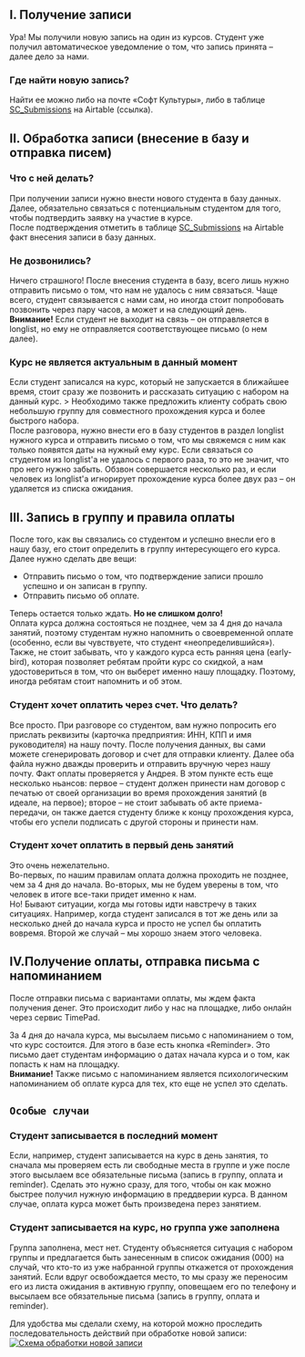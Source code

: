 ## I. Получение записи

Ура! Мы получили новую запись на один из курсов. Студент уже получил автоматическое уведомление о том, что запись принята – далее дело за нами. 

### Где найти новую запись?
Найти ее можно либо на почте «Софт Культуры», либо в таблице [SC_Submissions](https://airtable.com/tblaKX0UQqIOpsZbV) на Airtable (ссылка). 

## II. Обработка записи (внесение в базу и отправка писем)

### Что с ней делать?
При получении записи нужно внести нового студента в базу данных. Далее, обязательно связаться с потенциальным студентом для того, чтобы подтвердить заявку на участие в курсе.   
После подтверждения отметить в таблице [SC_Submissions](https://airtable.com/tblaKX0UQqIOpsZbV) на Airtable факт внесения записи в базу данных.

### Не дозвонились? 
Ничего страшного! После внесения студента в базу, всего лишь нужно отправить письмо о том, что нам не удалось с ним связаться. Чаще всего, студент связывается с нами сам, но иногда стоит попробовать позвонить через пару часов, а может и на следующий день.   
**Внимание!** Если студент не выходит на связь – он отправляется в longlist, но ему не отправляется соответствующее письмо (о нем далее). 

### Курс не является актуальным в данный момент
Если студент записался на курс, который не запускается в ближайшее время, стоит сразу же позвонить и рассказать ситуацию с набором на данный курс. > Необходимо также предложить клиенту собрать свою небольшую группу для совместного прохождения курса и более быстрого набора.  
После разговора, нужно внести его в базу студентов в раздел longlist нужного курса и отправить письмо о том, что мы свяжемся с ним как только появятся даты на нужный ему курс. Если связаться со студентом из longlist'а не удалось с первого раза, то это не значит, что про него нужно забыть. Обзвон совершается несколько раз, и если человек из longlist'а игнорирует прохождение курса более двух раз – он удаляется из списка ожидания. 

## III. Запись в группу и правила оплаты

После того, как вы связались со студентом и успешно внесли его в нашу базу, его стоит определить в группу интересующего его курса. Далее нужно сделать две вещи: 
* Отправить письмо о том, что подтверждение записи прошло успешно и он записан в группу. 
* Отправить письмо об оплате. 

Теперь остается только ждать. **Но не слишком долго!**    
Оплата курса должна состояться не позднее, чем за 4 дня до начала занятий, поэтому студентам нужно напомнить о своевременной оплате (особенно, если вы чувствуете, что студент «неопределившийся»).   
Также, не стоит забывать, что у каждого курса есть ранняя цена (early-bird), которая позволяет ребятам пройти курс со скидкой, а нам удостовериться в том, что он выберет именно нашу площадку. Поэтому, иногда ребятам стоит напомнить и об этом. 

### Студент хочет оплатить через счет. Что делать?
Все просто. При разговоре со студентом, вам нужно попросить его прислать реквизиты (карточка предприятия: ИНН, КПП и имя руководителя) на нашу почту.
После получения данных, вы сами можете сгенерировать договор и счет для отправки клиенту. Далее оба файла нужно дважды проверить и отправить вручную через нашу почту. Факт оплаты проверяется у Андрея.
В этом пункте есть еще несколько ньансов: первое – студент должен принести нам договор с печатью от своей организации во время прохождения занятий (в идеале, на первое); второе – не стоит забывать об акте приема-передачи, он также дается студенту ближе к концу прохождения курса, чтобы его успели подписать с другой стороны и принести нам.

### Студент хочет оплатить в первый день занятий
Это очень нежелательно.    
Во-первых, по нашим правилам оплата должна проходить не позднее, чем за 4 дня до начала. Во-вторых, мы не будем уверены в том, что человек в итоге все-таки придет именно к нам.    
Но! Бывают ситуации, когда мы готовы идти навстречу в таких ситуациях. Например, когда студент записался в тот же день или за несколько дней до начала курса и просто не успел бы оплатить вовремя. Второй же случай – мы хорошо знаем этого человека.

## IV.Получение оплаты, отправка письма с напоминанием

После отправки письма с вариантами оплаты, мы ждем факта получения денег. Это происходит либо у нас на площадке, либо онлайн через сервис TimePad.   

За 4 дня до начала курса, мы высылаем письмо с напоминанием о том, что курс состоится. Для этого в базе есть кнопка «Reminder».  Это письмо дает студентам информацию о датах начала курса и о том, как попасть к нам на площадку.     
**Внимание!** Также письмо с напоминанием является психологическим напоминанием об оплате курса для тех, кто еще не успел это сделать.

## `Особые случаи`

### Студент записывается в последний момент 
Если, например, студент записывается на курс в день занятия, то сначала мы проверяем есть ли свободные места в группе и уже после этого высылаем все обязательные письма (запись в группу, оплата и reminder). Сделать это нужно сразу, для того, чтобы он как можно быстрее получил нужную информацию в преддверии курса. В данном случае, оплата курса может быть произведена перез занятием.

### Студент записывается на курс, но группа уже заполнена
Группа заполнена, мест нет. Студенту объясняется ситуация с набором группы и предлагается быть занесенным в список ожидания (000) на случай, что кто-то из уже набранной группы откажется от прохождения занятий. Если вдруг освобождается место, то мы сразу же переносим его из листа ожидания в активную группу, оповещаем его по телефону и высылаем все обязательные письма (запись в группу, оплата и reminder). 

Для удобства мы сделали схему, на которой можно проследить последовательность действий при обработке новой записи: 
[![Схема обработки новой записи](https://s3.eu-central-1.amazonaws.com/softculture/exports/img/submissions-squashed.png)](https://s3.eu-central-1.amazonaws.com/softculture/exports/img/submissions-squashed.png)
